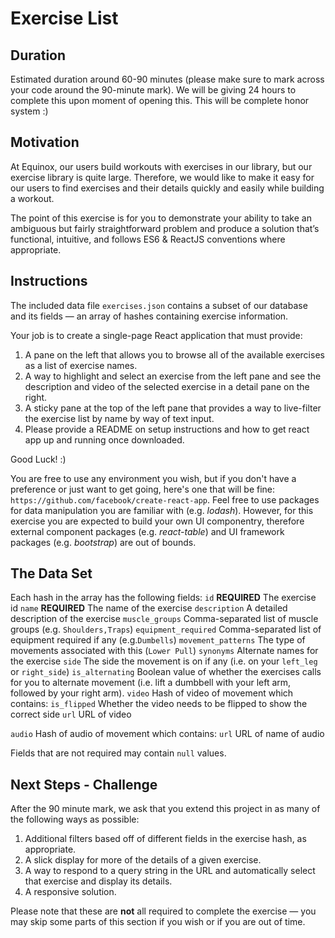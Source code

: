 # Exercise List

## Duration

Estimated duration around 60-90 minutes (please make sure to mark across your code around the 90-minute mark). We will be giving 24 hours to complete this upon moment of opening this. This will be complete honor system :)

## Motivation

At Equinox, our users build workouts with exercises in our library, but our exercise library is quite large. Therefore, we would like to make it easy for our users to find exercises and their details quickly and easily while building a workout.

The point of this exercise is for you to demonstrate your ability to take an ambiguous but fairly straightforward problem and produce a solution that’s functional, intuitive, and follows ES6 & ReactJS conventions where appropriate.

## Instructions

The included data file `exercises.json` contains a subset of our database and its fields — an array of hashes containing exercise information.

Your job is to create a single-page React application that must provide:

1. A pane on the left that allows you to browse all of the available exercises as a list of exercise names.
2. A way to highlight and select an exercise from the left pane and see the description and video of the selected exercise in a detail pane on the right.
3. A sticky pane at the top of the left pane that provides a way to live-filter the exercise list by name by way of text input.
4. Please provide a README on setup instructions and how to get react app up and running once downloaded.

Good Luck! :)

You are free to use any environment you wish, but if you don't have a preference or just want to get going, here's one that will be fine:
`https://github.com/facebook/create-react-app`. Feel free to use packages for data manipulation you are familiar with (e.g. _lodash_). However, for this exercise you are expected to build your own UI componentry, therefore external component packages (e.g. _react-table_) and UI framework packages (e.g. _bootstrap_) are out of bounds.

## The Data Set

Each hash in the array has the following fields:
`id` **REQUIRED** The exercise id
`name` **REQUIRED** The name of the exercise
`description` A detailed description of the exercise
`muscle_groups` Comma-separated list of muscle groups (e.g. `Shoulders,Traps`)
`equipment_required` Comma-separated list of equipment required if any (e.g.`Dumbells`)
`movement_patterns` The type of movements associated with this (`Lower Pull`)
`synonyms` Alternate names for the exercise
`side` The side the movement is on if any (i.e. on your `left_leg` or `right_side`)
`is_alternating` Boolean value of whether the exercises calls for you to alternate movement (i.e. lift a dumbbell with your left arm, followed by your right arm).
`video` Hash of video of movement which contains:
`is_flipped` Whether the video needs to be flipped to show the correct side
`url` URL of video

`audio` Hash of audio of movement which contains:
`url` URL of name of audio

Fields that are not required may contain `null` values.

## Next Steps - Challenge

After the 90 minute mark, we ask that you extend this project in as many of the following ways as possible:

1. Additional filters based off of different fields in the exercise hash, as appropriate.
2. A slick display for more of the details of a given exercise.
3. A way to respond to a query string in the URL and automatically select that exercise and display its details.
4. A responsive solution.

Please note that these are **not** all required to complete the exercise — you may skip some parts of this section if you wish or if you are out of time.
